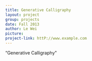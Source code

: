 ```yaml
---
title: Generative Calligraphy
layout: project
group: projects
date: Fall 2013
author: Le Wei
picture:
project-link: httP://www.example.com
---
```

“Generative Calligraphy"